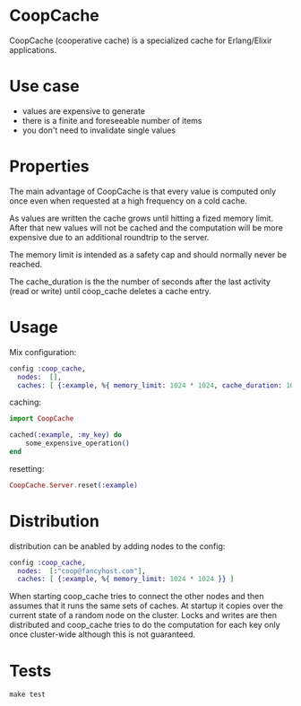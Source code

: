 CoopCache
=========

CoopCache (cooperative cache) is a specialized cache for Erlang/Elixir applications.

# Use case

* values are expensive to generate
* there is a finite and foreseeable number of items
* you don't need to invalidate single values

# Properties

The main advantage of CoopCache is that every value is computed only once even when requested at a high frequency on a cold cache.

As values are written the cache grows until hitting a fized memory limit. After that new values will not be cached and the computation will be more expensive due to an additional roundtrip to the server.

The memory limit is intended as a safety cap and should normally never be reached.

The cache_duration is the the number of seconds after the last activity (read or write) until coop_cache deletes a cache entry.

# Usage

Mix configuration:

```elixir
config :coop_cache,
  nodes:  [],
  caches: [ {:example, %{ memory_limit: 1024 * 1024, cache_duration: 10 }} ]
```

caching:

```elixir
import CoopCache

cached(:example, :my_key) do
	some_expensive_operation()
end
```

resetting:

```elixir
CoopCache.Server.reset(:example)
```

# Distribution

distribution can be anabled by adding nodes to the config:


```elixir
config :coop_cache,
  nodes:  [:"coop@fancyhost.com"],
  caches: [ {:example, %{ memory_limit: 1024 * 1024 }} ]
```

When starting coop_cache tries to connect the other nodes and then assumes that it runs the same sets of caches. At startup it copies over the current state of a random node on the cluster. Locks and writes are then distributed and coop_cache tries to do the computation for each key only once cluster-wide although this is not guaranteed.

# Tests
`make test`
